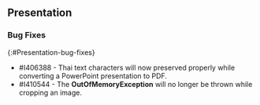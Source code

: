 ## Presentation

### Bug Fixes
{:#Presentation-bug-fixes}

* \#I406388 - Thai text characters will now preserved properly while converting a PowerPoint presentation to PDF.
* \#I410544 - The **OutOfMemoryException** will no longer be thrown while cropping an image.